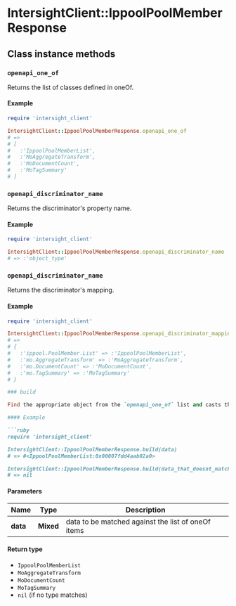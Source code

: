# IntersightClient::IppoolPoolMemberResponse

## Class instance methods

### `openapi_one_of`

Returns the list of classes defined in oneOf.

#### Example

```ruby
require 'intersight_client'

IntersightClient::IppoolPoolMemberResponse.openapi_one_of
# =>
# [
#   :'IppoolPoolMemberList',
#   :'MoAggregateTransform',
#   :'MoDocumentCount',
#   :'MoTagSummary'
# ]
```

### `openapi_discriminator_name`

Returns the discriminator's property name.

#### Example

```ruby
require 'intersight_client'

IntersightClient::IppoolPoolMemberResponse.openapi_discriminator_name
# => :'object_type'
```

### `openapi_discriminator_name`

Returns the discriminator's mapping.

#### Example

```ruby
require 'intersight_client'

IntersightClient::IppoolPoolMemberResponse.openapi_discriminator_mapping
# =>
# {
#   :'ippool.PoolMember.List' => :'IppoolPoolMemberList',
#   :'mo.AggregateTransform' => :'MoAggregateTransform',
#   :'mo.DocumentCount' => :'MoDocumentCount',
#   :'mo.TagSummary' => :'MoTagSummary'
# }

### build

Find the appropriate object from the `openapi_one_of` list and casts the data into it.

#### Example

```ruby
require 'intersight_client'

IntersightClient::IppoolPoolMemberResponse.build(data)
# => #<IppoolPoolMemberList:0x00007fdd4aab02a0>

IntersightClient::IppoolPoolMemberResponse.build(data_that_doesnt_match)
# => nil
```

#### Parameters

| Name | Type | Description |
| ---- | ---- | ----------- |
| **data** | **Mixed** | data to be matched against the list of oneOf items |

#### Return type

- `IppoolPoolMemberList`
- `MoAggregateTransform`
- `MoDocumentCount`
- `MoTagSummary`
- `nil` (if no type matches)


